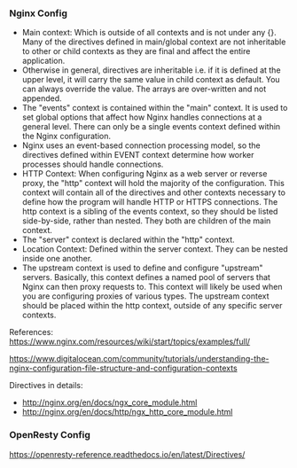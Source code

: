 ### Nginx Config 



* Main context: Which is outside of all contexts and is not under any {}. Many of the directives defined in main/global context are not inheritable to other or child contexts as they are final and affect the entire application.
* Otherwise in general, directives are inheritable i.e. if it is defined at the upper level, it will carry the same value in child context as default. You can always override the value. The arrays are over-written and not appended.
* The "events" context is contained within the "main" context. It is used to set global options that affect how Nginx handles connections at a general level. There can only be a single events context defined within the Nginx configuration.
* Nginx uses an event-based connection processing model, so the directives defined within EVENT context determine how worker processes should handle connections.
* HTTP Context: When configuring Nginx as a web server or reverse proxy, the "http" context will hold the majority of the configuration. This context will contain all of the directives and other contexts necessary to define how the program will handle HTTP or HTTPS connections.
The http context is a sibling of the events context, so they should be listed side-by-side, rather than nested. They both are children of the main context.
* The "server" context is declared within the "http" context.
* Location Context: Defined within the server context. They can be nested inside one another.
* The upstream context is used to define and configure "upstream" servers. Basically, this context defines a named pool of servers that Nginx can then proxy requests to. This context will likely be used when you are configuring proxies of various types. The upstream context should be placed within the http context, outside of any specific server contexts. 

References:
https://www.nginx.com/resources/wiki/start/topics/examples/full/

https://www.digitalocean.com/community/tutorials/understanding-the-nginx-configuration-file-structure-and-configuration-contexts

Directives in details: 
* http://nginx.org/en/docs/ngx_core_module.html
* http://nginx.org/en/docs/http/ngx_http_core_module.html


### OpenResty Config 

https://openresty-reference.readthedocs.io/en/latest/Directives/
